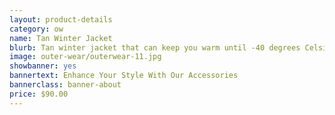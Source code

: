 ```yaml
---
layout: product-details
category: ow
name: Tan Winter Jacket
blurb: Tan winter jacket that can keep you warm until -40 degrees Celsius
image: outer-wear/outerwear-11.jpg
showbanner: yes
bannertext: Enhance Your Style With Our Accessories
bannerclass: banner-about
price: $90.00
---
```


